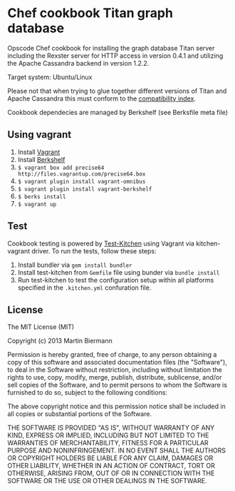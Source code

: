 # Chef cookbook Titan graph database

Opscode Chef cookbook for installing the graph database Titan server including the Rexster server for HTTP access in version 0.4.1 and utilizing the Apache Cassandra backend in version 1.2.2.

Target system: Ubuntu/Linux

Please not that when trying to glue together different versions of Titan and Apache Cassandra this must conform to the [compatibility index](thinkaurelius.github.io/titan/wikidoc/0.4.1/Version-Compatibility.html).

Cookbook dependecies are managed by Berkshelf (see Berksfile meta file)

## Using vagrant

1. Install [Vagrant](http://www.vagrantup.com/)
2. Install [Berkshelf](http://berkshelf.com/)
3. `$ vagrant box add precise64 http://files.vagrantup.com/precise64.box`
4. `$ vagrant plugin install vagrant-omnibus`
5. `$ vagrant plugin install vagrant-berkshelf`
6. `$ berks install`
7. `$ vagrant up`

## Test

Cookbook testing is powered by [Test-Kitchen](https://github.com/test-kitchen/test-kitchen/wiki/Getting-Started) using Vagrant via kitchen-vagrant driver. To run the tests, follow these steps:

1. Install bundler via `gem install bundler`
2. Install test-kitchen from `Gemfile` file using bunder via `bundle install`
3. Run test-kitchen to test the configuration setup within all platforms specified in the `.kitchen.yml` confuration file.

## License

The MIT License (MIT)

Copyright (c) 2013 Martin Biermann

Permission is hereby granted, free of charge, to any person obtaining a copy
of this software and associated documentation files (the "Software"), to deal
in the Software without restriction, including without limitation the rights
to use, copy, modify, merge, publish, distribute, sublicense, and/or sell
copies of the Software, and to permit persons to whom the Software is
furnished to do so, subject to the following conditions:

The above copyright notice and this permission notice shall be included in
all copies or substantial portions of the Software.

THE SOFTWARE IS PROVIDED "AS IS", WITHOUT WARRANTY OF ANY KIND, EXPRESS OR
IMPLIED, INCLUDING BUT NOT LIMITED TO THE WARRANTIES OF MERCHANTABILITY,
FITNESS FOR A PARTICULAR PURPOSE AND NONINFRINGEMENT. IN NO EVENT SHALL THE
AUTHORS OR COPYRIGHT HOLDERS BE LIABLE FOR ANY CLAIM, DAMAGES OR OTHER
LIABILITY, WHETHER IN AN ACTION OF CONTRACT, TORT OR OTHERWISE, ARISING FROM,
OUT OF OR IN CONNECTION WITH THE SOFTWARE OR THE USE OR OTHER DEALINGS IN
THE SOFTWARE.
